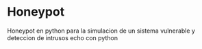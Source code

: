 # Honeypot
Honeypot en python para la simulacion de un sistema vulnerable y deteccion de intrusos echo con python
